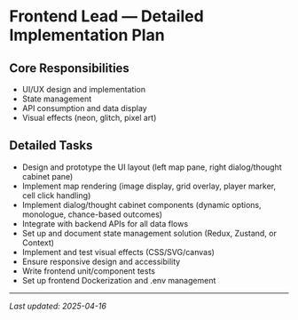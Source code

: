 # Frontend Lead — Detailed Implementation Plan

## Core Responsibilities
- UI/UX design and implementation
- State management
- API consumption and data display
- Visual effects (neon, glitch, pixel art)

## Detailed Tasks
- Design and prototype the UI layout (left map pane, right dialog/thought cabinet pane)
- Implement map rendering (image display, grid overlay, player marker, cell click handling)
- Implement dialog/thought cabinet components (dynamic options, monologue, chance-based outcomes)
- Integrate with backend APIs for all data flows
- Set up and document state management solution (Redux, Zustand, or Context)
- Implement and test visual effects (CSS/SVG/canvas)
- Ensure responsive design and accessibility
- Write frontend unit/component tests
- Set up frontend Dockerization and .env management

---

_Last updated: 2025-04-16_
